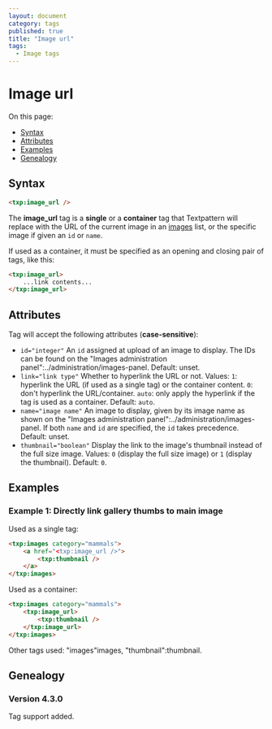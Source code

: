 ```yaml
---
layout: document
category: tags
published: true
title: "Image url"
tags:
  - Image tags
---
```


# Image url

On this page:

* [Syntax](#user-content-syntax)
* [Attributes](#user-content-attributes)
* [Examples](#user-content-examples)
* [Genealogy](#user-content-genealogy)

## Syntax

```html
<txp:image_url />
```

The **image_url** tag is a __single__ or a __container__ tag that Textpattern will replace with the URL of the current image in an [images](images) list, or the specific image if given an `id` or `name`.

If used as a container, it must be specified as an opening and closing pair of tags, like this:

```html
<txp:image_url>
    ...link contents...
</txp:image_url>
```

## Attributes

Tag will accept the following attributes (**case-sensitive**):

* `id="integer"`
An `id` assigned at upload of an image to display. The IDs can be found on the "Images administration panel":../administration/images-panel.
Default: unset.
* `link="link type"`
Whether to hyperlink the URL or not.
Values:
`1`: hyperlink the URL (if used as a single tag) or the container content.
`0`: don't hyperlink the URL/container.
`auto`: only apply the hyperlink if the tag is used as a container.
Default: `auto`.
* `name="image name"`
An image to display, given by its image name as shown on the "Images administration panel":../administration/images-panel. If both `name` and `id` are specified, the `id` takes precedence.
Default: unset.
* `thumbnail="boolean"`
Display the link to the image's thumbnail instead of the full size image.
Values: `0` (display the full size image) or `1` (display the thumbnail).
Default: `0`.

## Examples

### Example 1: Directly link gallery thumbs to main image

Used as a single tag:

```html
<txp:images category="mammals">
    <a href="<txp:image_url />">
        <txp:thumbnail />
    </a>
</txp:images>
```

Used as a container:

```html
<txp:images category="mammals">
    <txp:image_url>
        <txp:thumbnail />
    </txp:image_url>
</txp:images>
```

Other tags used: "images"images, "thumbnail":thumbnail.

## Genealogy

### Version 4.3.0

Tag support added.
